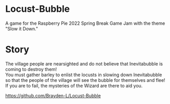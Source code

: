 # Locust-Bubble
A game for the Raspberry Pie 2022 Spring Break Game Jam with the theme "Slow it Down."

# Story
The village people are nearsighted and do not believe that Inevitabubble is coming to destroy them! \
You must gather barley to enlist the locusts in slowing down Inevitabubble so that the people of the village
will see the bubble for themselves and flee! If you are to fail, the mysteries of the Wizard are there to aid you.

https://github.com/Brayden-L/Locust-Bubble

